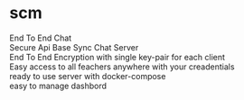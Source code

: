 # scm
End To End Chat <br/>
Secure Api Base Sync Chat Server <br/>
End To End Encryption with single key-pair for each client <br/>
Easy access to all feachers anywhere with your creadentials <br/>
ready to use server with docker-compose <br/>
easy to manage dashbord
